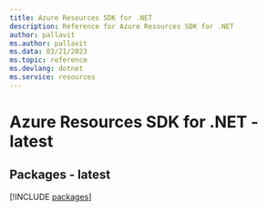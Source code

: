 ```yaml
---
title: Azure Resources SDK for .NET
description: Reference for Azure Resources SDK for .NET
author: pallavit
ms.author: pallavit
ms.data: 03/21/2023
ms.topic: reference
ms.devlang: dotnet
ms.service: resources
---
```

# Azure Resources SDK for .NET - latest
## Packages - latest
[!INCLUDE [packages](resources-index.md)]